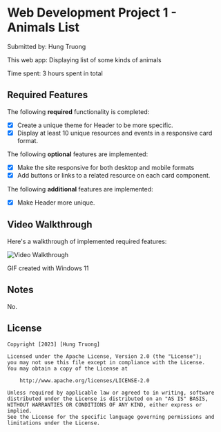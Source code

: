 # Web Development Project 1 - Animals List

Submitted by: Hung Truong

This web app: Displaying list of some kinds of animals

Time spent: 3 hours spent in total

## Required Features

The following **required** functionality is completed:

- [x] Create a unique theme for Header to be more specific.
- [x] Display at least 10 unique resources and events in a responsive card format.

The following **optional** features are implemented:

- [x] Make the site responsive for both desktop and mobile formats
- [x] Add buttons or links to a related resource on each card component.

The following **additional** features are implemented:

* [x] Make Header more unique.

## Video Walkthrough

Here's a walkthrough of implemented required features:

<img src='https://imgur.com/a/yp0jCJI](https://github.com/Hungruong/project1-hw/blob/master/Animals.gif' title='Video Walkthrough' width='' alt='Video Walkthrough' />

<!-- Replace this with whatever GIF tool you used! -->
GIF created with Windows 11 
<!-- Recommended tools:
[Kap](https://getkap.co/) for macOS
[ScreenToGif](https://www.screentogif.com/) for Windows
[peek](https://github.com/phw/peek) for Linux. -->

## Notes

No.

## License

    Copyright [2023] [Hung Truong]

    Licensed under the Apache License, Version 2.0 (the "License");
    you may not use this file except in compliance with the License.
    You may obtain a copy of the License at

        http://www.apache.org/licenses/LICENSE-2.0

    Unless required by applicable law or agreed to in writing, software
    distributed under the License is distributed on an "AS IS" BASIS,
    WITHOUT WARRANTIES OR CONDITIONS OF ANY KIND, either express or implied.
    See the License for the specific language governing permissions and
    limitations under the License.
